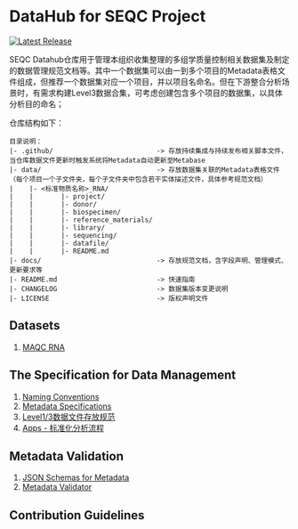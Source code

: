 # DataHub for SEQC Project

[![Latest Release](https://img.shields.io/github/release/biominer-lab/seqc-datahub.svg?label=Latest%20Release)](https://github.com/biominer-lab/seqc-datahub/releases)

SEQC Datahub仓库用于管理本组织收集整理的多组学质量控制相关数据集及制定的数据管理规范文档等。其中一个数据集可以由一到多个项目的Metadata表格文件组成，但推荐一个数据集对应一个项目，并以项目名命名。但在下游整合分析场景时，有需求构建Level3数据合集，可考虑创建包含多个项目的数据集，以具体分析目的命名；

仓库结构如下：

```
目录说明：
|- .github/                          -> 存放持续集成与持续发布相关脚本文件，当仓库数据文件更新时触发系统将Metadata自动更新至Metabase
|- data/                             -> 存放数据集关联的Metadata表格文件（每个项目一个子文件夹，每个子文件夹中包含若干实体描述文件，具体参考规范文档）
|    |- <标准物质名称>_RNA/
|    |       |- project/
|    |       |- donor/
|    |       |- biospecimen/
|    |       |- reference_materials/
|    |       |- library/
|    |       |- sequencing/
|    |       |- datafile/
|    |       |- README.md
|- docs/                             -> 存放规范文档，含字段声明、管理模式、更新要求等
|- README.md                         -> 快速指南
|- CHANGELOG                         -> 数据集版本变更说明
|- LICENSE                           -> 版权声明文件
```

## Datasets
1. [MAQC RNA](./data/MAQC_RNA/)

## The Specification for Data Management

1. [Naming Conventions](./docs/names.md)
2. [Metadata Specifications](./docs/metadata.md)
3. [Level1/3数据文件存放规范](./docs/datafile.md)
4. [Apps - 标准化分析流程](./docs/apps.md)

## Metadata Validation

1. [JSON Schemas for Metadata](./specs/metadata.json)
2. [Metadata Validator](https://github.com/biominer-lab/metadata-validator.git)

## Contribution Guidelines